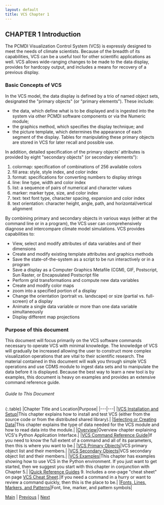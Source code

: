 ```yaml
---
layout: default
title: VCS Chapter 1
---
```


##  CHAPTER 1 Introduction

The PCMDI Visualization Control System (VCS) is expressly designed to meet the needs of climate scientists. Because of the breadth of its capabilities, VCS can be a useful tool for other scientific applications as well. VCS allows wide-ranging changes to be made to the data display, provides for hardcopy output, and includes a means for recovery of a previous display.

### Basic Concepts of VCS

In the VCS model, the data display is defined by a trio of named object sets, designated the "primary objects" (or "primary elements"). These include:

  * the data, which define what is to be displayed and is ingested into the system via other PCMDI software components or via the Numeric module; 
  * the graphics method, which specifies the display technique; and 
  * the picture template, which determines the appearance of each segment of the display. Tables for manipulating these primary objects are stored in VCS for later recall and possible use.

In addition, detailed specification of the primary objects' attributes is provided by eight "secondary objects" (or secondary elements"):

  1. colormap: specification of combinations of 256 available colors 
  2. fill area: style, style index, and color index 
  3. format: specifications for converting numbers to display strings 
  4. line: line type, width and color index 
  5. list: a sequence of pairs of numerical and character values 
  6. marker: marker type, size, and color index 
  7. text: text font type, character spacing, expansion and color index 
  8. text orientation: character height, angle, path, and horizontal/vertical alignment 

By combining primary and secondary objects in various ways (either at the command line or in a program), the VCS user can comprehensively diagnose and intercompare climate model simulations. VCS provides capabilities to:

  * View, select and modify attributes of data variables and of their dimensions
  * Create and modify existing template attributes and graphics methods
  * Save the state-of-the-system as a script to be run interactively or in a program
  * Save a display as a Computer Graphics Metafile (CGM), GIF, Postscript, Sun Raster, or Encapsulated Postscript file 
  * Perform grid transformations and compute new data variables 
  * Create and modify color maps
  * zoom into a specified portion of a display 
  * Change the orientation (portrait vs. landscape) or size (partial vs. full-screen) of a display 
  * Animate a single data variable or more than one data variable simultaneously
  * Display different map projections


### Purpose of this document

This document will focus primarily on the VCS software commands necessary to operate VCS with minimal knowledge. The knowledge of VCS will gradually be increased allowing the user to construct more complex visualization operations that are vital to their scientific research. The material contained in this document will walk you through simple VCS operations and use CDMS module to ingest data sets and to manipulate the data before it is displayed. Because the best way to learn a new tool is by examples, this document is heavy on examples and provides an extensive command reference guide.

###### Guide to This Document

{:.table}
|Chapter Title and Location|Purpose|
|---|---|
|[VCS Installation and Setup](vcs-2.html#18892)|This chapter explains how to install and test VCS (either from the source code or from the distributed shared library).|
|[Selecting or Creating Data](vcs-3.html#79985)|This chapter explains the type of data needed for the VCS module and how to read data into the module.|
|[Overview](vcs-4.html#60683)|Overview chapter explaining VCS's Python Application Interface.|
|[VCS Command Reference Guide](vcs-5.html#41289)|If you need to know the full extent of a command and all of its parameters, then this is where you want to be.|
|[VCS Primary Objects](vcs-6.html#22687)|VCS primary object list and their members.|
|[VCS Secondary Objects](vcs-7.html#85913)|VCS secondary object list and their members.|
|[VCS Examples](vcs-8.html#83780)|This chapter has examples showing how to use VCS in the Python environment. If you just want to get started, then we suggest you start with this chapter in conjunction with Chapter 5.|
|[Quick Reference Guides](vcs-9.html#19907) 9\. Includes a one-page "cheat sheet" on page [VCS Cheat Sheet](vcs-9.html#10473).|If you need a command in a hurry or want to review a command quickly, then this is the place to be.|
|[Fonts, Lines, Markers, and Patterns](vcs-10.html#20702)|Font, line, marker, and pattern symbols|

[Main](vcs.html) \| [Previous](vcs.html) \| [Next](vcs-2.html)


